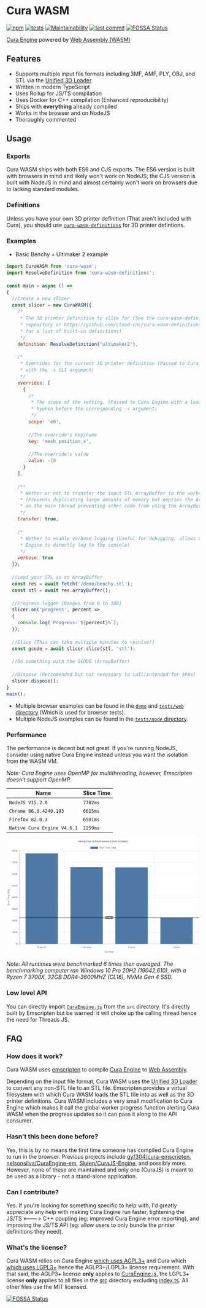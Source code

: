 # Cura WASM
[![npm](https://img.shields.io/npm/v/cura-wasm)](https://npmjs.com/package/cura-wasm)
[![tests](https://img.shields.io/github/workflow/status/Cloud-CNC/cura-wasm/Tests?label=tests)](https://github.com/Cloud-CNC/cura-wasm/actions)
[![Maintainability](https://api.codeclimate.com/v1/badges/67a492b070316bea1936/maintainability)](https://codeclimate.com/github/Cloud-CNC/cura-wasm/maintainability)
[![last commit](https://img.shields.io/github/last-commit/Cloud-CNC/cura-wasm)](https://github.com/Cloud-CNC/cura-wasm/commits/master)
[![FOSSA Status](https://app.fossa.com/api/projects/git%2Bgithub.com%2FCloud-CNC%2Fcura-wasm.svg?type=shield)](https://app.fossa.com/projects/git%2Bgithub.com%2FCloud-CNC%2Fcura-wasm?ref=badge_shield)

[Cura Engine](https://github.com/ultimaker/curaengine) powered by [Web Assembly (WASM)](https://webassembly.org)

## Features
* Supports multiple input file formats including 3MF, AMF, PLY, OBJ, and STL via the [Unified 3D Loader](https://github.com/cloud-cnc/unified-3d-loader)
* Written in modern TypeScript
* Uses Rollup for JS/TS compilation
* Uses Docker for C++ compilation (Enhanced reproducibility)
* Ships with **everything** already compiled
* Works in the browser and on NodeJS
* Thoroughly commented

## Usage

### Exports
Cura WASM ships with both ES6 and CJS exports. The ES6 version is built with browsers in mind and likely won't work on NodeJS; the CJS version is built with NodeJS in mind and almost certainly won't work on browsers due to lacking standard modules.

### Definitions
Unless you have your own 3D printer definition (That aren't included with Cura), you should use [`cura-wasm-definitions`](https://github.com/cloud-cnc/cura-wasm-definitions) for 3D printer defintions.

### Examples
* Basic Benchy + Ultimaker 2 example
```Javascript
import CuraWASM from 'cura-wasm';
import ResolveDefinition from 'cura-wasm-definitions';

const main = async () =>
{
  //Create a new slicer
  const slicer = new CuraWASM({
    /*
     * The 3D printer definition to slice for (See the cura-wasm-definitions
     * repository or https://github.com/cloud-cnc/cura-wasm-definitions
     * for a list of built-in definitions)
     */
    definition: ResolveDefinition('ultimaker2'),

    /*
     * Overrides for the current 3D printer definition (Passed to Cura Engine
     * with the -s CLI argument)
     */
    overrides: [
      {
        /*
         * The scope of the setting. (Passed to Cura Engine with a leading
         * hyphen before the corresponding -s argument)
         */
        scope: 'e0',

        //The override's key/name
        key: 'mesh_position_x',

        //The override's value
        value: -10
      }
    ],

    /**
     * Wether or not to transfer the input STL ArrayBuffer to the worker thread
     * (Prevents duplicating large amounts of memory but empties the ArrayBuffer
     * on the main thread preventing other code from using the ArrayBuffer)
     */
    transfer: true,

    /*
     * Wether to enable verbose logging (Useful for debugging; allows Cura
     * Engine to directly log to the console)
     */
    verbose: true
  });

  //Load your STL as an ArrayBuffer
  const res = await fetch('/demo/benchy.stl');
  const stl = await res.arrayBuffer();

  //Progress logger (Ranges from 0 to 100)
  slicer.on('progress', percent =>
  {
    console.log(`Progress: ${percent}%`);
  });

  //Slice (This can take multiple minutes to resolve!)
  const gcode = await slicer.slice(stl, 'stl');

  //Do something with the GCODE (ArrayBuffer)

  //Dispose (Reccomended but not necessary to call/intended for SPAs)
  slicer.dispose();
}
main();
```

* Multiple browser examples can be found in the [`demo`](demo) and [`tests/web` directory](tests/web) (Which is used for browser tests).
* Multiple NodeJS examples can be found in the [`tests/node` directory](tests/node).

### Performance
The performance is decent but not great. If you're running NodeJS, consider using native Cura Engine instead unless you want the isolation from the WASM VM.

*Note: Cura Engine uses OpenMP for multithreading, however, Emscripten doesn't support OpenMP.*

Name | Slice Time
--- | ---
`NodeJS V15.2.0` | `7782ms`
`Chrome 86.0.4240.193` | `6615ms`
`Firefox 82.0.3` | `6581ms`
`Native Cura Engine V4.6.1` | `2259ms`

[![Slicing Time](assets/chart.png)](assets/chart.png)

*Note: All runtimes were benchmarked 6 times then averaged. The benchmarking computer ran Windows 10 Pro 20H2 (19042.610), with a Ryzen 7 3700X, 32GB DDR4-3600MHZ (CL16), NVMe Gen 4 SSD.*

### Low level API
You can directly import [`CuraEngine.js`](./src/CuraEngine.js) from the `src` directory. It's directly built by Emscripten but be warned: it will choke up the calling thread hence the need for Threads JS.

## FAQ

### How does it work?
Cura WASM uses [emscripten](https://emscripten.org) to compile [Cura Engine](https://github.com/ultimaker/curaengine) to [Web Assembly](https://webassembly.org).

Depending on the input file format, Cura WASM uses the [Unified 3D Loader](https://github.com/cloud-cnc/unified-3d-loader) to convert any non-STL file to an STL file. Emscripten provides a virtual filesystem with which Cura WASM loads the STL file into as well as the 3D printer definitions. Cura WASM includes a very small modification to Cura Engine which makes it call the global worker progress function alerting Cura WASM when the progress updates so it can pass it along to the API consumer.

### Hasn't this been done before?
Yes, this is by no means the first time someone has compiled Cura Engine to run in the browser. Previous projects include [gyf304/cura-emscripten](https://github.com/gyf304/cura-emscripten), [nelsonsilva/CuraEngine-em](https://github.com/nelsonsilva/CuraEngine-em), [Skeen/CuraJS-Engine](https://github.com/Skeen/CuraJS-Engine), and possibly more. However, none of these are maintained and only one (CuraJS) is meant to be used as a library - not a stand-alone application.

### Can I contribute?
Yes. If you're looking for something specific to help with, I'd greatly appreciate any help with making Cura Engine run faster, tightening the JS/TS <---> C++ coupling (eg: improved Cura Engine error reporting), and improving the JS/TS API (eg: allow users to only bundle the printer definitions they need).

### What's the license?
Cura WASM relies on Cura Engine [which uses AGPL3+](https://github.com/Ultimaker/CuraEngine/blob/master/LICENSE) and Cura which [which uses LGPL3+](https://github.com/Ultimaker/Cura/blob/master/LICENSE) hence the AGLP3+/LGPL3+ license requirement. With that said, the AGLP3+ license **only** applies to [CuraEngine.js](./src/CuraEngine.js), the LGPL3+ license **only** applies to all files in the [src](./src/) directory excluding [index.ts](./src/definitions/index.ts). All other files use the MIT licensed.

[![FOSSA Status](https://app.fossa.com/api/projects/git%2Bgithub.com%2FCloud-CNC%2Fcura-wasm.svg?type=large)](https://app.fossa.com/projects/git%2Bgithub.com%2FCloud-CNC%2Fcura-wasm?ref=badge_large)